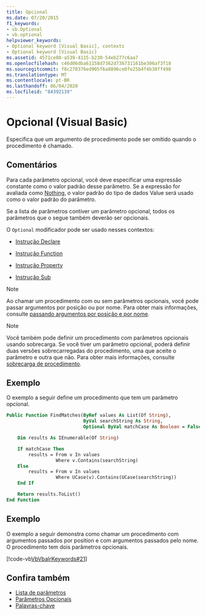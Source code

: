 ```yaml
---
title: Opcional
ms.date: 07/20/2015
f1_keywords:
- vb.Optional
- vb.optional
helpviewer_keywords:
- Optional keyword [Visual Basic], contexts
- Optional keyword [Visual Basic]
ms.assetid: 4571ce88-a539-4115-b230-54eb277c6aa7
ms.openlocfilehash: c46d06dba61158d7362d736731161be306af3f10
ms.sourcegitcommit: f8c270376ed905f6a8896ce0fe25b4f4b38ff498
ms.translationtype: MT
ms.contentlocale: pt-BR
ms.lasthandoff: 06/04/2020
ms.locfileid: "84392139"
---
```

# <a name="optional-visual-basic"></a>Opcional (Visual Basic)

Especifica que um argumento de procedimento pode ser omitido quando o procedimento é chamado.

## <a name="remarks"></a>Comentários

Para cada parâmetro opcional, você deve especificar uma expressão constante como o valor padrão desse parâmetro. Se a expressão for avaliada como [Nothing](../nothing.md), o valor padrão do tipo de dados Value será usado como o valor padrão do parâmetro.

Se a lista de parâmetros contiver um parâmetro opcional, todos os parâmetros que o segue também deverão ser opcionais.

O `Optional` modificador pode ser usado nesses contextos:

- [Instrução Declare](../statements/declare-statement.md)

- [Instrução Function](../statements/function-statement.md)

- [Instrução Property](../statements/property-statement.md)

- [Instrução Sub](../statements/sub-statement.md)

> [!NOTE]
> Ao chamar um procedimento com ou sem parâmetros opcionais, você pode passar argumentos por posição ou por nome. Para obter mais informações, consulte [passando argumentos por posição e por nome](../../programming-guide/language-features/procedures/passing-arguments-by-position-and-by-name.md).

> [!NOTE]
> Você também pode definir um procedimento com parâmetros opcionais usando sobrecarga. Se você tiver um parâmetro opcional, poderá definir duas versões sobrecarregadas do procedimento, uma que aceite o parâmetro e outra que não. Para obter mais informações, consulte [sobrecarga de procedimento](../../programming-guide/language-features/procedures/procedure-overloading.md).

## <a name="example"></a>Exemplo

O exemplo a seguir define um procedimento que tem um parâmetro opcional.

```vb
Public Function FindMatches(ByRef values As List(Of String),
                            ByVal searchString As String,
                            Optional ByVal matchCase As Boolean = False) As List(Of String)

    Dim results As IEnumerable(Of String)

    If matchCase Then
        results = From v In values
                  Where v.Contains(searchString)
    Else
        results = From v In values
                  Where UCase(v).Contains(UCase(searchString))
    End If

    Return results.ToList()
End Function
```

## <a name="example"></a>Exemplo

O exemplo a seguir demonstra como chamar um procedimento com argumentos passados por position e com argumentos passados pelo nome. O procedimento tem dois parâmetros opcionais.

[!code-vb[VbVbalrKeywords#21](~/samples/snippets/visualbasic/VS_Snippets_VBCSharp/VbVbalrKeywords/VB/class8.vb#21)]

## <a name="see-also"></a>Confira também

- [Lista de parâmetros](../statements/parameter-list.md)
- [Parâmetros Opcionais](../../programming-guide/language-features/procedures/optional-parameters.md)
- [Palavras-chave](../keywords/index.md)
